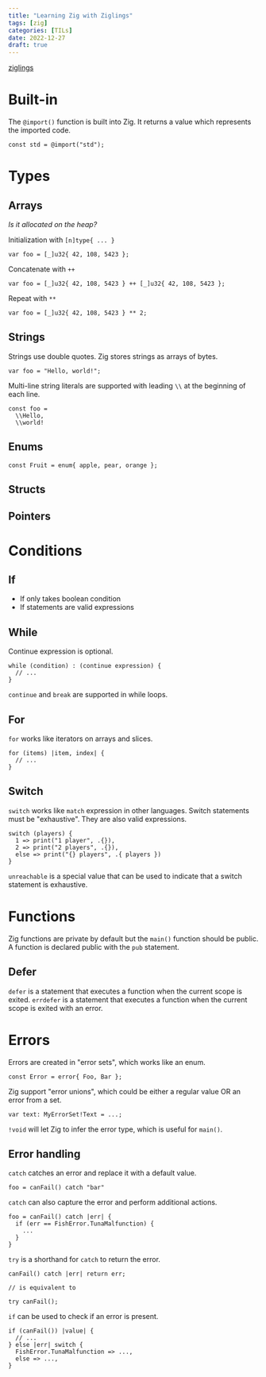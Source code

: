 ```yaml
---
title: "Learning Zig with Ziglings"
tags: [zig]
categories: [TILs]
date: 2022-12-27
draft: true
---
```


[ziglings](https://github.com/ziyunli/ziglings)

# Built-in

The `@import()` function is built into Zig.
It returns a value which represents the imported code.

```zig
const std = @import("std");
```

# Types

## Arrays

*Is it allocated on the heap?*

Initialization with `[n]type{ ... }`

```zig
var foo = [_]u32{ 42, 108, 5423 };
```

Concatenate with `++`

```zig
var foo = [_]u32{ 42, 108, 5423 } ++ [_]u32{ 42, 108, 5423 };
```

Repeat with `**`

```zig
var foo = [_]u32{ 42, 108, 5423 } ** 2;
```

## Strings

Strings use double quotes. Zig stores strings as arrays of bytes.

```zig
var foo = "Hello, world!";
```

Multi-line string literals are supported with leading `\\` at the beginning of each line.

```zig
const foo =
  \\Hello,
  \\world!
```

## Enums

```zig
const Fruit = enum{ apple, pear, orange };
```

## Structs

## Pointers



# Conditions

## If

* If only takes boolean condition
* If statements are valid expressions

## While

Continue expression is optional.

```zig
while (condition) : (continue expression) {
  // ...
}
```

`continue` and `break` are supported in while loops.

## For

`for` works like iterators on arrays and slices.

```zig
for (items) |item, index| {
  // ...
}
```

## Switch

`switch` works like `match` expression in other languages.
Switch statements must be "exhaustive".
They are also valid expressions.

```zig
switch (players) {
  1 => print("1 player", .{}),
  2 => print("2 players", .{}),
  else => print("{} players", .{ players })
}
```

`unreachable` is a special value that can be used to indicate that a switch statement is exhaustive.


# Functions

Zig functions are private by default but the `main()` function should be public.
A function is declared public with the `pub` statement.

## Defer

`defer` is a statement that executes a function when the current scope is exited.
`errdefer` is a statement that executes a function when the current scope is exited with an error.


# Errors

Errors are created in "error sets", which works like an enum.

```zig
const Error = error{ Foo, Bar };
```

Zig support "error unions", which could be either a regular value OR an error from a set.

```zig
var text: MyErrorSet!Text = ...;
```

`!void` will let Zig to infer the error type, which is useful for `main()`.

## Error handling

`catch` catches an error and replace it with a default value.

```zig
foo = canFail() catch "bar"
```

`catch` can also capture the error and perform additional actions.

```zig
foo = canFail() catch |err| {
  if (err == FishError.TunaMalfunction) {
    ...
  }
}
```

`try` is a shorthand for `catch` to return the error.

```zig
canFail() catch |err| return err;

// is equivalent to

try canFail();
```

`if` can be used to check if an error is present.

```zig
if (canFail()) |value| {
  // ...
} else |err| switch {
  FishError.TunaMalfunction => ...,
  else => ...,
}
```

